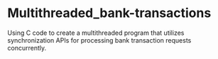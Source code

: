 # Multithreaded_bank-transactions
Using C code to create a multithreaded program that utilizes synchronization APIs for processing bank transaction requests concurrently.
